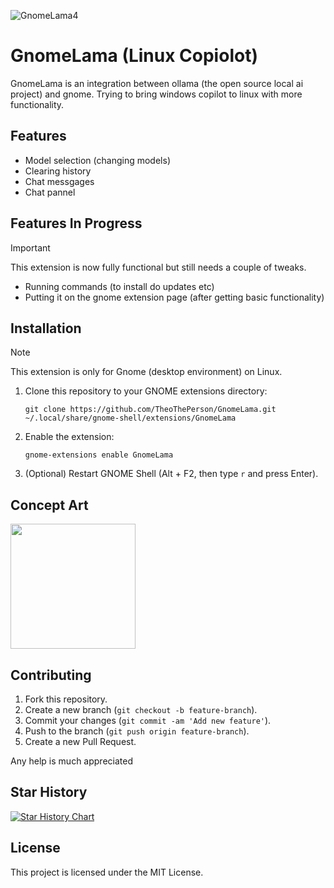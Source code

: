 ![GnomeLama4](https://github.com/user-attachments/assets/64b8c9e7-cd14-4adf-92d4-e92d7aac13d9)

# GnomeLama (Linux Copiolot)

GnomeLama is an integration between ollama (the open source local ai project) and gnome. Trying to bring windows copilot to linux with more functionality.

## Features
- Model selection (changing models)
- Clearing history
- Chat messgages
- Chat pannel

## Features In Progress

> [!Important]
> This extension is now fully functional but still needs a couple of tweaks.

- Running commands (to install do updates etc)
- Putting it on the gnome extension page (after getting basic functionality)

## Installation

> [!NOTE]
> This extension is only for Gnome (desktop environment) on Linux.

1. Clone this repository to your GNOME extensions directory:
	```
	git clone https://github.com/TheoThePerson/GnomeLama.git ~/.local/share/gnome-shell/extensions/GnomeLama
	```
2. Enable the extension:
	```
	gnome-extensions enable GnomeLama
	```
3. (Optional) Restart GNOME Shell (Alt + F2, then type `r` and press Enter).

## Concept Art

<img src="https://github.com/user-attachments/assets/548157d2-ae6c-4b46-9247-52a05bdcb6c8" width="200" />
 
## Contributing

1. Fork this repository.
2. Create a new branch (`git checkout -b feature-branch`).
3. Commit your changes (`git commit -am 'Add new feature'`).
4. Push to the branch (`git push origin feature-branch`).
5. Create a new Pull Request.

Any help is much appreciated

## Star History

[![Star History Chart](https://api.star-history.com/svg?repos=TheoThePerson/GnomeLama&type=Date)](https://star-history.com/#TheoThePerson/GnomeLama&Date)


## License

This project is licensed under the MIT License.
